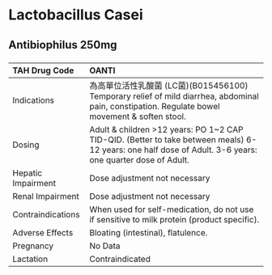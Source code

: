 # Lactobacillus Casei

## Antibiophilus 250mg

##### 

| TAH Drug Code      | OANTI                                                                                                                                                    |
|:-------------------|:---------------------------------------------------------------------------------------------------------------------------------------------------------|
| Indications        | 為高單位活性乳酸菌 (LC菌)(B015456100) Temporary relief of mild diarrhea, abdominal pain, constipation. Regulate bowel movement & soften stool.           |
| Dosing             | Adult & children >12 years: PO 1~2 CAP TID-QID. (Better to take between meals) 6-12 years: one half dose of Adult. 3-6 years: one quarter dose of Adult. |
| Hepatic Impairment | Dose adjustment not necessary                                                                                                                            |
| Renal Impairment   | Dose adjustment not necessary                                                                                                                            |
| Contraindications  | When used for self-medication, do not use if sensitive to milk protein (product specific).                                                               |
| Adverse Effects    | Bloating (intestinal), flatulence.                                                                                                                       |
| Pregnancy          | No Data                                                                                                                                                  |
| Lactation          | Contraindicated                                                                                                                                          |

